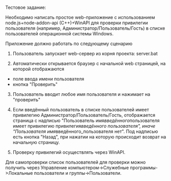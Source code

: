 Тестовое задание:

Необходимо написать простое web-приложение с использованием node.js+node-addon-api (C++)+WinAPI для проверки привилегии пользователя (например, Администратор/Пользователь/Гость) в списке пользователей операционной системы Windows.

Приложение должно работать по следующему сценарию

1. Пользователь запускает web-сервер из корня проекта:
   server.bat

2. Автоматически открывается браузер с начальной web страницей, на которой отображаются

- поле ввода имени пользователя
- кнопка "Проверить"

3. Пользователь вводит любое имя пользователя и нажимает на "проверить"

4. Если введённый пользователь в списке пользователей имеет привилегию Администратор/Пользователь/Гость, отображается страница с надписью "Пользователь имя*введённого*пользователя имеет привилегию привилегия*введённого пользователя", иначе "Пользователя имя*введённого_пользователя нет". Под надписью есть кнопка "Назад", при нажатии на которую происходит возврат на начальную страницу.

5. Проверку привилегий осуществлять через WinAPI.

Для самопроверки список пользователей для проверки можно получить через Управление компьютером->Служебные программы->Локальные пользователи и группы->Пользователи.
